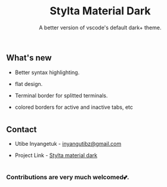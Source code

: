 <div align="center">

## <h1>**Stylta Material Dark**</h1>

<p>A better version of vscode's default dark+ theme.</p>
</div>
<br>

## **What's new**

-  Better syntax highlighting.

-   flat design.
-  Terminal border for splitted terminals.
-  colored borders for active and inactive tabs, etc

#

## **Contact**

-  Utibe Inyangetuk - <a href="mailto:inyangutibz@gmail.com">inyangutibz@gmail.com</a>

-  Project Link - [Stylta material dark](https://github.com/utibeinyangetuk/stylta-material-dark)

#

### <p> Contributions are very much welcomed💕. </p>

